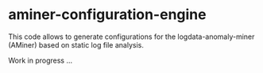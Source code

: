 # aminer-configuration-engine

This code allows to generate configurations for the logdata-anomaly-miner (AMiner) based on static log file analysis.

Work in progress ...